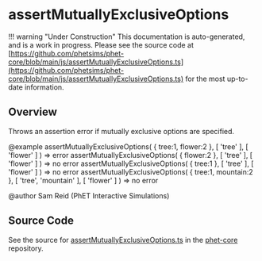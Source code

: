 # assertMutuallyExclusiveOptions

!!! warning "Under Construction"
    This documentation is auto-generated, and is a work in progress. Please see the source code at
    [https://github.com/phetsims/phet-core/blob/main/js/assertMutuallyExclusiveOptions.ts](https://github.com/phetsims/phet-core/blob/main/js/assertMutuallyExclusiveOptions.ts) for the most up-to-date information.

## Overview

Throws an assertion error if mutually exclusive options are specified.

@example
assertMutuallyExclusiveOptions( { tree:1, flower:2 }, [ 'tree' ], [ 'flower' ] ) =&gt; error
assertMutuallyExclusiveOptions( { flower:2 }, [ 'tree' ], [ 'flower' ] ) =&gt; no error
assertMutuallyExclusiveOptions( { tree:1 }, [ 'tree' ], [ 'flower' ] ) =&gt; no error
assertMutuallyExclusiveOptions( { tree:1, mountain:2 }, [ 'tree', 'mountain' ], [ 'flower' ] ) =&gt; no error

@author Sam Reid (PhET Interactive Simulations)



## Source Code

See the source for [assertMutuallyExclusiveOptions.ts](https://github.com/phetsims/phet-core/blob/main/js/assertMutuallyExclusiveOptions.ts) in the [phet-core](https://github.com/phetsims/phet-core) repository.
